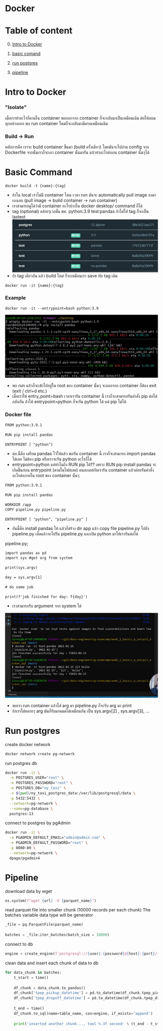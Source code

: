 # Docker

# Table of content

0. [Intro to Docker](#intro-to-docker)

1. [basic comand](#basic-command)

2. [run postgres](#run-postgres)

3. [pipeline](#pipeline)

# Intro to Docker
### "Isolate"
เมื่อเราทำอะไรก็ตามใน container พอออกจาก container ก็จะกลับมาเป็นเหมือนเดิม ต่อให้ลบมทุกอย่างออก พอ run container ใหม่ก็จะกลับมามีครบเหมือนเดิม

### Build -> Run
หลักการคือ เราจะ build container ขึ้นมา (build ครั้งเดียว) โดยมันจะไปอ่าน config จาก Dockerfile จากนั้นเราก็จะเอา container นั้นมารัน แล้วทำอะไรต่อบน container นั้นๆได้

# Basic Command
~~~ 
docker build -t {name}:{tag}
~~~ 
- ถ้าใน local เราไม่มี container ไหน เวลา run มันจะ automatically pull image ลงมาเองเลย (pull image -> build container -> run container) 
- เราสามารถดูได้ว่ามี container อะไรบ้างใน docker desktop/ command ก็ได้
- tag (optional) คล้ายๆเวอชั่น ex. python:3.9 test:pandas ถ้าไม่ใส่ tag ก็จะเป็น lastest 
![](image/tag.jpg)
- ถ้า tag เดียวกัน แล้ว build ใหม่ ก็จะเหมือนเรา save ทับ tag เดิม 

~~~ 
docker run -it {name}:{tag}
~~~

### Example
~~~
docker run -it --entrypoint=bash python:3.9
~~~
![](image/entry_point_bash.jpg)
- พอ run แล้วก็จะเข้าไปอยู่ใน root ของ container นั้นๆ จะออกจาก container ก็ต้อง exit (exit / ctrl+d etc.)
- เมื่อเราให้ entry_point=bash เวลาเรารัน container นี้ เราก็จะสามารถรันคำสั่ง pip ต่อได้ กลับกัน ถ้าให้ entrypoint=python ก็จะรัน python ได้ แต่ pip ไม่ได้

### Docker file
~~~
FROM python:3.9.1

RUN pip install pandas

ENTRYPOINT [ "python"]
~~~

- ตย.นี้คือ เตรียม pandas ไว้ให้แล้ว พอรัน container นี้ เราก็จะสามารถ import pandas ได้เลย ไม่ต้อง pip หรือเราจะรัน python อะไรก็ได้
- entrypoint=python แต่ทำไมถึง RUN pip ได้?? เพราะ RUN pip install pandas จะเกิดขึ้นก่อน entrypoint (ตามในไฟล์เลย) คนละเคสกับเรารัน container แล้วค่อยรันคำสั่งอะไรต่อภายใน root ของ container นั้นๆ


~~~
FROM python:3.9.1

RUN pip install pandas

WORKDIR /app
COPY pipeline.py pipeline.py

ENTRYPOINT [ "python", "pipeline.py" ]
~~~
- อันนี้คือ install pandas ให้ แล้วก็สร้าง dir app แล้ว copy file pipeline.py ไปยัง pipeline.py เส็ดแล้วจะไปรัน pipeline.py และเปิด python มาให้เรารันต่อได้


pipeline.py;
~~~
import pandas as pd
import sys #get arg from system

print(sys.argv)

day = sys.argv[1]

# do some job

print(f'job finished for day: f{day}')
~~~
- เราสามารถรับ argument จาก system ได้ 

![](image/sys_arg.PNG)

- พอเรา run container แล้วใส่ arg มา pipeline.py ก็จะรับ arg มา print 
- ถ้าเราใส่หลายๆ arg มันก็รับมาหมดได้เหมือนกัน เป็น sys.argv[2] , sys.argv[3], ...


# Run postgres 

create docker network

```bash
docker network create pg-network
```


run postgres db

~~~bash
docker run -it \
  -e POSTGRES_USER="root" \
  -e POSTGRES_PASSWORD="root" \
  -e POSTGRES_DB="ny_taxi" \
  -v $(pwd)/ny_taxi_postgres_data:/var/lib/postgresql/data \
  -p 5432:5432 \
  --network=pg-network \
  --name=pg-database \
  postgres:13
~~~

connect to postgres by pgAdmin
~~~bash
docker run -it \
  -e PGADMIN_DEFAULT_EMAIL="admin@admin.com" \
  -e PGADMIN_DEFAULT_PASSWORD="root" \
  -p 8080:80 \
  --network=pg-network \
  dpage/pgadmin4
~~~

# Pipeline

download data by wget
~~~python
os.system(f"wget {url} -O {parquet_name}")
~~~

read parquet file into smaller chunk (10000 records per each chunk)
The batches variable data type will be generator 

~~~python
_file = pq.ParquetFile(parquet_name)

batches = _file.iter_batches(batch_size = 10000) 
~~~ 

connect to db
~~~python
engine = create_engine(f'postgresql://{user}:{password}@{host}:{port}/{db}')
~~~

clean data and insert each chunk of data to db
~~~python
for data_chunk in batches:
    t_start = time()

    df_chunk = data_chunk.to_pandas()
    df_chunk['tpep_pickup_datetime'] = pd.to_datetime(df_chunk.tpep_pickup_datetime)
    df_chunk['tpep_dropoff_datetime'] = pd.to_datetime(df_chunk.tpep_dropoff_datetime)

    t_end = time()
    df_chunk.to_sql(name=table_name, con=engine, if_exists='append')

    print('inserted another chunk..., tool %.3f second' % (t_end - t_start))
~~~

